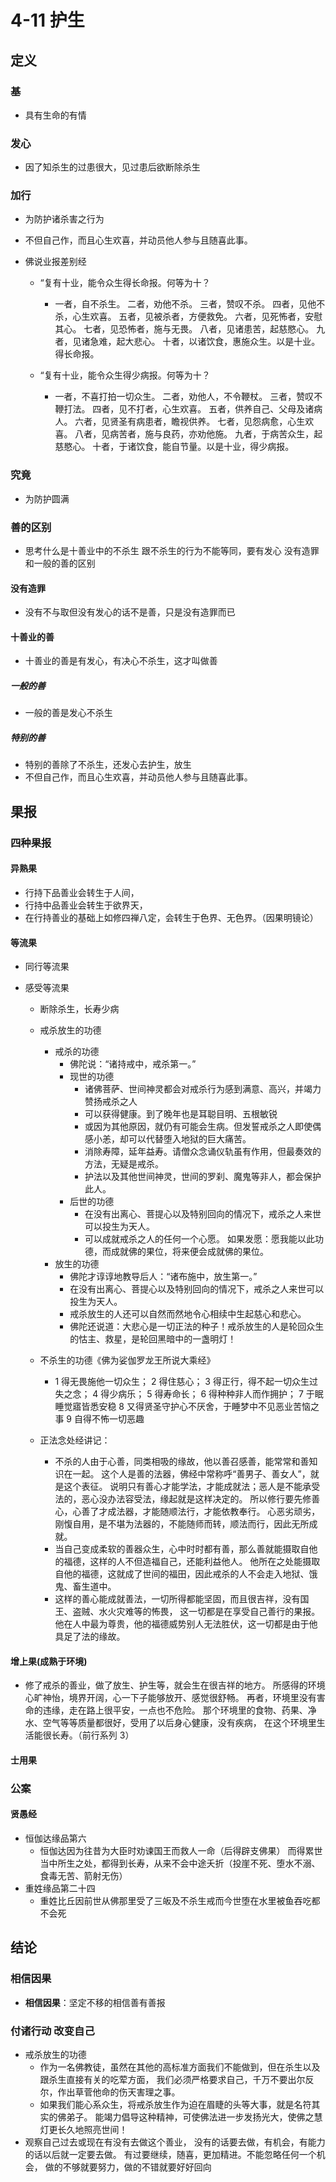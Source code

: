 # 4-11 护生

## 定义

### 基

- 具有生命的有情

### 发心

- 因了知杀生的过患很大，⻅过患后欲断除杀生

### 加行

- 为防护诸杀害之行为
- 不但自己作，而且心生欢喜，并动员他人参与且随喜此事。
- 佛说业报差别经

  - “复有十业，能令众生得长命报。何等为十？
    - 一者，自不杀生。
      二者，劝他不杀。
      三者，赞叹不杀。
      四者，见他不杀，心生欢喜。
      五者，见被杀者，方便救免。
      六者，见死怖者，安慰其心。
      七者，见恐怖者，施与无畏。
      八者，见诸患苦，起慈愍心。
      九者，见诸急难，起大悲心。
      十者，以诸饮食，惠施众生。以是十业。得长命报。
  - “复有十业，能令众生得少病报。何等为十？

    - 一者，不喜打拍一切众生。
      二者，劝他人，不令鞭杖。
      三者，赞叹不鞭打法。
      四者，见不打者，心生欢喜。
      五者，供养自己、父母及诸病人。
      六者，见贤圣有病患者，瞻视供养。
      七者，见怨病愈，心生欢喜。
      八者，见病苦者，施与良药，亦劝他施。
      九者，于病苦众生，起慈愍心。
      十者，于诸饮食，能自节量。以是十业，得少病报。

### 究竟

- 为防护圆满

### 善的区别

- 思考什么是十善业中的不杀生 跟不杀生的行为不能等同，要有发心
  没有造罪和一般的善的区别

#### 没有造罪

- 没有不与取但没有发心的话不是善，只是没有造罪而已

#### 十善业的善

- 十善业的善是有发心，有决心不杀生，这才叫做善

##### 一般的善

- 一般的善是发心不杀生

##### 特别的善

- 特别的善除了不杀生，还发心去护生，放生
- 不但自己作，而且心生欢喜，并动员他人参与且随喜此事。

## 果报

### 四种果报

#### 异熟果

- 行持下品善业会转生于人间，
- 行持中品善业会转生于欲界天，
- 在行持善业的基础上如修四禅八定，会转生于色界、无色界。（因果明镜论）

#### 等流果

- 同行等流果
- 感受等流果

  - 断除杀生，长寿少病
  - 戒杀放生的功德
    - 戒杀的功德
      - 佛陀说：“诸持戒中，戒杀第一。”
      - 现世的功德
        - 诸佛菩萨、世间神灵都会对戒杀行为感到满意、高兴，并竭力赞扬戒杀之人
        - 可以获得健康。到了晚年也是耳聪目明、五根敏锐
        - 或因为其他原因，就仍有可能会生病。但发誓戒杀之人即使偶感小恙，却可以代替堕入地狱的巨大痛苦。
        - 消除寿障，延年益寿。请僧众念诵仪轨虽有作用，但最奏效的方法，无疑是戒杀。
        - 护法以及其他世间神灵，世间的罗刹、魔鬼等非人，都会保护此人。
      - 后世的功德
        - 在没有出离心、菩提心以及特别回向的情况下，戒杀之人来世可以投生为天人。
        - 可以成就戒杀之人的任何一个心愿。
          如果发愿：愿我能以此功德，而成就佛的果位，将来便会成就佛的果位。
    - 放生的功德
      - 佛陀才谆谆地教导后人：“诸布施中，放生第一。”
      - 在没有出离心、菩提心以及特别回向的情况下，戒杀之人来世可以投生为天人。
      - 戒杀放生的人还可以自然而然地令心相续中生起慈心和悲心。
      - 佛陀还说道：大悲心是一切正法的种子！戒杀放生的人是轮回众生的怙主、救星，是轮回黑暗中的一盏明灯！
  - 不杀生的功德《佛为娑伽罗龙王所说大乘经》

    - 1 得无畏施他一切众生；
      2 得住慈心；
      3 得正行，得不起一切众生过失之念；
      4 得少病乐；
      5 得寿命长；
      6 得种种非人而作拥护；
      7 于眠睡觉寤皆悉安稳
      8 又得贤圣守护心不厌舍，于睡梦中不见恶业苦恼之事
      9 自得不怖一切恶趣

  - 正法念处经讲记：
    - 不杀的人由于心善，同类相吸的缘故，他以善召感善，能常常和善知识在一起。
      这个人是善的法器，佛经中常称呼“善男子、善女人”，就是这个表征。
      说明只有善心才能学法，才能成就法；恶人是不能承受法的，恶心没办法容受法，缘起就是这样决定的。
      所以修行要先修善心，心善了才成法器，才能随顺法行，才能依教奉行。
      心恶劣顽劣，刚愎自用，是不堪为法器的，不能随师而转，顺法而行，因此无所成就。
    - 当自己变成柔软的善器众生，心中时时都有善，那么善就能摄取自他的福德，这样的人不但造福自己，还能利益他人。
      他所在之处能摄取自他的福德，这就成了世间的福田，因此戒杀的人不会走入地狱、饿鬼、畜生道中。
    - 这样的善心能成就善法，一切所得都能坚固，而且很吉祥，没有国王、盗贼、水火灾难等的怖畏，
      这一切都是在享受自己善行的果报。他在人中最为尊贵，他的福德威势别人无法胜伏，这一切都是由于他具足了法的缘故。

#### 增上果(成熟于环境)

- 修了戒杀的善业，做了放生、护生等，就会生在很吉祥的地方。
  所感得的环境心旷神怡，境界开阔，心一下子能够放开、感觉很舒畅。
  再者，环境里没有害命的违缘，走在路上很平安，一点也不危险。
  那个环境里的食物、药果、净水、空气等等质量都很好，受用了以后身心健康，没有疾病，
  在这个环境里生活能很长寿。（前行系列 3）

#### 士用果

### 公案

#### 贤愚经

- 恒伽达缘品第六
  - 恒伽达因为往昔为大臣时劝谏国王而救人一命（后得辟支佛果）
    而得累世当中所生之处，都得到长寿，从来不会中途夭折（投崖不死、堕水不溺、食毒无苦、箭射无伤）
- 重姓缘品第二十四
  - 重姓比丘因前世从佛那里受了三皈及不杀生戒而今世堕在水里被鱼吞吃都不会死

## 结论

### 相信因果

- **相信因果**：坚定不移的相信善有善报

### 付诸行动 改变自己

- 戒杀放生的功德
  - 作为一名佛教徒，虽然在其他的高标准方面我们不能做到，但在杀生以及跟杀生直接有关的吃荤方面，
    我们必须严格要求自己，千万不要出尔反尔，作出草菅他命的伤天害理之事。
  - 如果我们能心系众生，将戒杀放生作为迫在眉睫的头等大事，就是名符其实的佛弟子。
    能竭力倡导这种精神，可使佛法进一步发扬光大，使佛之慧灯更长久地照亮世间！
- 观察自己过去或现在有没有去做这个善业，
  没有的话要去做，有机会，有能力的话以后就一定要去做。
  有过要继续，随喜，更加精进。不能忽略任何一个机会，
  做的不够就要努力，做的不错就要好好回向
